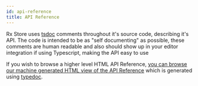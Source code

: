 ```yaml
---
id: api-reference
title: API Reference
---
```


Rx Store uses [tsdoc](https://github.com/microsoft/tsdoc) comments throughout it's source code, describing it's API. The code is intended to be as "self documenting" as possible, these comments are human readable and also should show up in your editor integration if using Typescript, making the API easy to use

If you wish to browse a higher level HTML API Reference, [you can browse our machine generated HTML view of the API Reference](../../api-core/modules/_libs_core_src_index_.html) which is generated using [typedoc](http://typedoc.org/).
